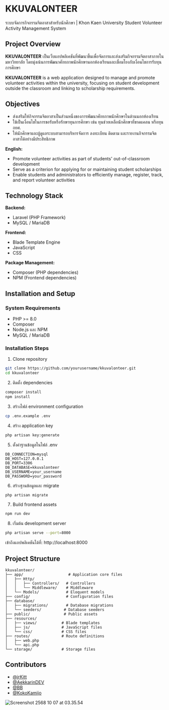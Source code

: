 # KKUVALONTEER

ระบบจัดการกิจกรรมจิตอาสาสำหรับนักศึกษา | Khon Kaen University Student Volunteer Activity Management System

## Project Overview

**KKUVALONTEER** เป็นเว็บแอปพลิเคชันที่พัฒนาขึ้นเพื่อจัดการและส่งเสริมกิจกรรมจิตอาสาภายในมหาวิทยาลัย โดยมุ่งเน้นการพัฒนาศักยภาพนักศึกษานอกห้องเรียนและเชื่อมโยงกับเงื่อนไขการรับทุนการศึกษา

**KKUVALONTEER** is a web application designed to manage and promote volunteer activities within the university, focusing on student development outside the classroom and linking to scholarship requirements.

## Objectives

- ส่งเสริมให้กิจกรรมจิตอาสาเป็นส่วนหนึ่งของการพัฒนาศักยภาพนักศึกษาในด้านนอกห้องเรียน
- ใช้เป็นเงื่อนไขในการขอรับหรือรักษาทุนการศึกษา เช่น ทุนช่วยเหลือนักศึกษาที่ขาดแคลน หรือทุน กยศ.
- ให้นักศึกษาและผู้ดูแลระบบสามารถบริหารจัดการ ลงทะเบียน ติดตาม และรายงานกิจกรรมจิตอาสาได้อย่างมีประสิทธิภาพ

**English:**
- Promote volunteer activities as part of students' out-of-classroom development
- Serve as a criterion for applying for or maintaining student scholarships
- Enable students and administrators to efficiently manage, register, track, and report volunteer activities

## Technology Stack

**Backend:**
- Laravel (PHP Framework)
- MySQL / MariaDB

**Frontend:**
- Blade Template Engine
- JavaScript
- CSS

**Package Management:**
- Composer (PHP dependencies)
- NPM (Frontend dependencies)

## Installation and Setup

### System Requirements

- PHP >= 8.0
- Composer
- Node.js และ NPM
- MySQL / MariaDB

### Installation Steps

1. Clone repository

```bash
git clone https://github.com/yourusername/kkuvalonteer.git
cd kkuvalonteer
```

2. ติดตั้ง dependencies

```bash
composer install
npm install
```

3. สร้างไฟล์ environment configuration

```bash
cp .env.example .env
```

4. สร้าง application key

```bash
php artisan key:generate
```

5. ตั้งค่าฐานข้อมูลในไฟล์ .env

```
DB_CONNECTION=mysql
DB_HOST=127.0.0.1
DB_PORT=3306
DB_DATABASE=kkuvalonteer
DB_USERNAME=your_username
DB_PASSWORD=your_password
```

6. สร้างฐานข้อมูลและ migrate

```bash
php artisan migrate
```

7. Build frontend assets

```bash
npm run dev
```

8. เริ่มต้น development server

```bash
php artisan serve --port=8000
```

เข้าถึงแอปพลิเคชันได้ที่: http://localhost:8000

## Project Structure

```
kkuvalonteer/
├── app/                    # Application core files
│   ├── Http/
│   │   ├── Controllers/   # Controllers
│   │   └── Middleware/    # Middleware
│   └── Models/            # Eloquent models
├── config/                # Configuration files
├── database/
│   ├── migrations/        # Database migrations
│   └── seeders/          # Database seeders
├── public/               # Public assets
├── resources/
│   ├── views/           # Blade templates
│   ├── js/              # JavaScript files
│   └── css/             # CSS files
├── routes/              # Route definitions
│   ├── web.php
│   └── api.php
└── storage/             # Storage files
```

## Contributors

- [@jrKitt](https://www.github.com/jrkitt) 
- [@AekkarinDEV](https://www.github.com/AekkarinDEV) 
- [@BB](https://www.github.com/B-bsw) 
- [@KokoKamijo](https://www.github.com/KokoKamijo) 

<img src="https://img5.pic.in.th/file/secure-sv1/Screenshot-2568-10-07-at-03.35.54.png" alt="Screenshot 2568 10 07 at 03.35.54" border="0">
